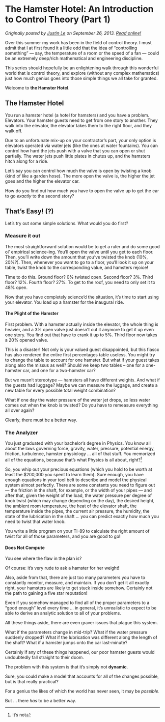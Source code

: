 The Hamster Hotel: An Introduction to Control Theory (Part 1)
=============================================================

*Originally posted by [Justin Le](http://home.jle0.com:4111/) on September 26, 2013.  [Read online!](http://home.jle0.com:4111/entry/the-hamster-hotel-an-introduction-to-control-theory.html)*

Over this summer my work has been in the field of control theory. I must admit that I at first found
it a little odd that the idea of “controlling something” — say, the temperature of a room or the
speed of a fan — could be an extremely deep/rich mathematical and engineering discipline.

This series should hopefully be an enlightening walk through this wonderful world that is control
theory, and explore (without any complex mathematics) just how much genius goes into those simple
things we all take for granted.

Welcome to **the Hamster Hotel**.

The Hamster Hotel
-----------------

You run a hamster hotel (a hotel for hamsters) and you have a problem. Elevators. Your hamster
guests need to get from one story to another. They walk into the elevator, the elevator takes them
to the right floor, and they walk off.

Due to an unfortunate mix-up on your contractor’s part, your only option is elevators operated via
water jets (like the ones at water fountains). You can control how hard the jets push with a valve
that you can open or shut partially. The water jets push little plates in chutes up, and the
hamsters hitch along for a ride.

Let’s say you can control how much the valve is open by twisting a knob (kind of like a garden
hose). The more open the valve is, the higher the jet goes and the higher the elevator car.

How do you find out how much you have to open the valve up to get the car to go *exactly* to the
second story?

That’s Easy! (?)
----------------

Let’s try out some simple solutions. What would you do first?

### Measure it out

The most straightforward solution would be to get a ruler and do some good ol’ empirical
science-ing. You’ll open the valve until you get to each floor. Then, you’ll write down the amount
that you’ve twisted the knob (10%, 20%?). Then, whenever you want to go to a floor, you’ll look it
up on your table, twist the knob to the corresponding value, and hamsters rejoice!

Time to do this. Ground floor? 0% twisted open. Second floor? 3%. Third floor? 12%. Fourth floor?
27%. To get to the roof, you need to only set it to 48% open.

Now that you have completely science’d the situation, it’s time to start using your elevator. You
load up a hamster for the inaugural ride.

#### The Plight of the Hamster

First problem. With a hamster actually inside the elevator, the whole thing is heavier, and a 3%
open valve just doesn’t cut it anymore to get it up even one story. You find out that have to crank
it up to 5%. Third floor now takes a 20% opened valve.

This is a disaster! Not only is your valued guest disappointed, but this fiasco has also rendered
the entire first percentages table useless. You might try to change the table to account for one
hamster. But what if your guest takes along also the missus as well? Should we keep two tables – one
for a one-hamster car, and one for a two-hamster car?

But we musn’t stereotype — hamsters all have different weights. And what if the guests had luggage?
Maybe we can measure the luggage, and create a new table for every possible total weight
combination?

What if one day the water pressure of the water jet drops, so less water comes out when the knob is
twisted? Do you have to remeasure everything all over again?

Clearly, there must be a better way.

### The Analyzer

You just graduated with your bachelor’s degree in Physics. You know all about the laws governing
force, gravity, water, pressure, potential energy, friction, turbulence, hamster physiology … all of
that stuff. You memorized all of the equations, because that’s what Physics is all about, right?[^1]

So, you whip out your precious equations (which you hold to be worth at least the \$200,000 you
spent to learn them). Sure enough, you have enough equations in your tool belt to describe and model
the physical system almost perfectly. There are some constants you need to figure out — the friction
in the shaft, for example, or the width of your pipes — and after that, given the weight of the
load, the water pressure per degree of knob twist (which may change depending on the day), the
desired height, the ambient room temperature, the heat of the elevator shaft, the temperature inside
the pipes, the current air pressure, the humidity, the state of the lubrication in the shaft … you
can predict exactly how much you need to twist that water knob.

You write a little program on your TI-89 to calculate the right amount of twist for all of those
parameters, and you are good to go!

#### Does Not Compute

You see where the flaw in the plan is?

Of course: it’s very rude to ask a hamster for her weight!

Also, aside from that, there are just too many parameters you have to constantly monitor, measure,
and maintain. If you don’t get it all exactly right, your hamsters are likely to get stuck inside
somehow. Certainly not the path to gaining a five star reputation!

Even if you somehow managed to find all of the proper parameters to a “good enough” level every time
… in general, it’s unrealistic to expect to be able to derive an analytic solution to all of your
problems.

All these things aside, there are even graver issues that plague this system.

What if the parameters change in mid-trip? What if the water pressure suddenly dropped? What if the
lubrication was different along the length of the shaft? What if a hamster jumps onto the car
last-minute?

Certainly if any of these things happened, our poor hamster guests would undoubtedly fall straight
to their doom.

The problem with this system is that it’s simply not **dynamic**.

Sure, you could make a model that accounts for all of the changes possible, but is that really
practical?

For a genius the likes of which the world has never seen, it may be *possible*.

But … there *has* to be a better way.

[^1]: It’s not

